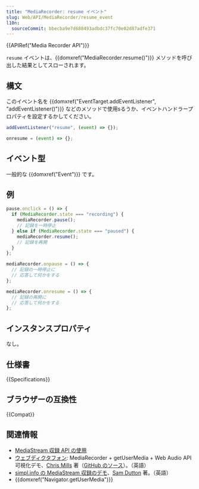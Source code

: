 ```yaml
---
title: "MediaRecorder: resume イベント"
slug: Web/API/MediaRecorder/resume_event
l10n:
  sourceCommit: bbecba9e7d688493adbdc37fc70e02d87adfe371
---
```


{{APIRef("Media Recorder API")}}

`resume` イベントは、{{domxref("MediaRecorder.resume()")}} メソッドを呼び出した結果としてスローされます。

## 構文

このイベント名を {{domxref("EventTarget.addEventListener", "addEventListener()")}} などのメソッドで使用sるうか、イベントハンドラープロパティを設定するかしてください。

```js
addEventListener("resume", (event) => {});

onresume = (event) => {};
```

## イベント型

一般的な {{domxref("Event")}} です。

## 例

```js
pause.onclick = () => {
  if (MediaRecorder.state === "recording") {
    mediaRecorder.pause();
    // 記録を一時停止
  } else if (MediaRecorder.state === "paused") {
    mediaRecorder.resume();
    // 記録を再開
  }
};

mediaRecorder.onpause = () => {
  // 記録の一時停止に
  // 応答して何かをする
};

mediaRecorder.onresume = () => {
  // 記録の再開に
  // 応答して何かをする
};
```

## インスタンスプロパティ

なし。

## 仕様書

{{Specifications}}

## ブラウザーの互換性

{{Compat}}

## 関連情報

- [MediaStream 収録 API の使用](/ja/docs/Web/API/MediaStream_Recording_API)
- [ウェブディクタフォン](https://mdn.github.io/dom-examples/media/web-dictaphone/): MediaRecorder + getUserMedia + Web Audio API 可視化デモ、[Chris Mills](https://twitter.com/chrisdavidmills) 著（[GitHub のソース](https://github.com/mdn/web-dictaphone/)）。（英語）
- [simpl.info の MediaStream 収録のデモ](https://simpl.info/mediarecorder/)、[Sam Dutton](https://twitter.com/sw12) 著。（英語）
- {{domxref("Navigator.getUserMedia")}}

